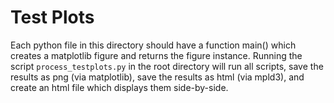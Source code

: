 Test Plots
==========
Each python file in this directory should have a function main() which creates
a matplotlib figure and returns the figure instance.  Running the script
``process_testplots.py`` in the root directory will run all scripts, save the
results as png (via matplotlib), save the results as html (via mpld3), and
create an html file which displays them side-by-side.
